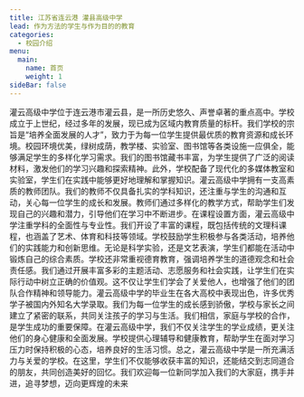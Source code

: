 ```yaml
---
title: 江苏省连云港 灌县高级中学
lead: 作为方法的学生与作为目的的教育
categories:
  - 校园介绍
menu:
  main:
    name: 首页
    weight: 1
sideBar: false
---
```


灌云高级中学位于连云港市灌云县，是一所历史悠久、声誉卓著的重点高中。学校成立于上世纪，经过多年的发展，现已成为区域内教育质量的标杆。我们学校的宗旨是“培养全面发展的人才”，致力于为每一位学生提供最优质的教育资源和成长环境。校园环境优美，绿树成荫，教学楼、实验室、图书馆等各类设施一应俱全，能够满足学生的多样化学习需求。我们的图书馆藏书丰富，为学生提供了广泛的阅读材料，激发他们的学习兴趣和探索精神。此外，学校配备了现代化的多媒体教室和实验室，学生们在实践中能够更好地理解和掌握知识。灌云高级中学拥有一支高素质的教师团队。我们的教师不仅具备扎实的学科知识，还注重与学生的沟通和互动，关心每一位学生的成长和发展。教师们通过多样化的教学方式，帮助学生们发现自己的兴趣和潜力，引导他们在学习中不断进步。在课程设置方面，灌云高级中学注重学科的全面性与专业性。我们开设了丰富的课程，既包括传统的文理科课程，也涵盖了艺术、体育和科技等领域。学校鼓励学生积极参与各类活动，培养他们的实践能力和创新思维。无论是科学实验，还是文艺表演，学生们都能在活动中锻炼自己的综合素质。学校还非常重视德育教育，强调培养学生的道德观念和社会责任感。我们通过开展丰富多彩的主题活动、志愿服务和社会实践，让学生们在实际行动中树立正确的价值观。这不仅让学生们学会了关爱他人，也增强了他们的团队合作精神和领导能力。灌云高级中学的毕业生在各大高校中表现出色，许多优秀学子被国内外知名大学录取。我们为每一位学生的成长感到骄傲，学校与家长之间建立了紧密的联系，共同关注孩子的学习与生活。我们相信，家庭与学校的合作，是学生成功的重要保障。在灌云高级中学，我们不仅关注学生的学业成绩，更关注他们的身心健康和全面发展。学校提供心理辅导和健康教育，帮助学生在面对学习压力时保持积极的心态，培养良好的生活习惯。总之，灌云高级中学是一所充满活力与关爱的学校。在这里，学生们不仅能够收获丰富的知识，还能结交到志同道合的朋友，共同创造美好的回忆。我们欢迎每一位新同学加入我们的大家庭，携手并进，追寻梦想，迈向更辉煌的未来